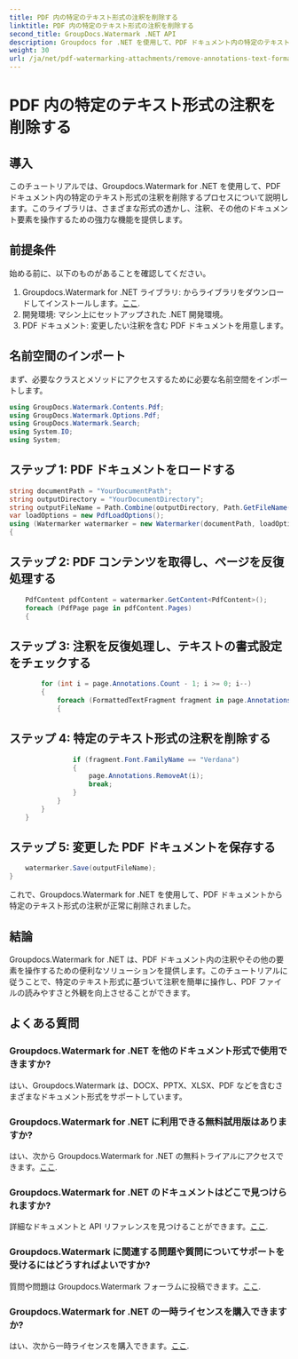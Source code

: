 ```yaml
---
title: PDF 内の特定のテキスト形式の注釈を削除する
linktitle: PDF 内の特定のテキスト形式の注釈を削除する
second_title: GroupDocs.Watermark .NET API
description: Groupdocs for .NET を使用して、PDF ドキュメント内の特定のテキスト形式の注釈を削除する方法を学びます。
weight: 30
url: /ja/net/pdf-watermarking-attachments/remove-annotations-text-formatting-pdf/
---
```


# PDF 内の特定のテキスト形式の注釈を削除する

## 導入
このチュートリアルでは、Groupdocs.Watermark for .NET を使用して、PDF ドキュメント内の特定のテキスト形式の注釈を削除するプロセスについて説明します。このライブラリは、さまざまな形式の透かし、注釈、その他のドキュメント要素を操作するための強力な機能を提供します。
## 前提条件
始める前に、以下のものがあることを確認してください。
1.  Groupdocs.Watermark for .NET ライブラリ: からライブラリをダウンロードしてインストールします。[ここ](https://releases.groupdocs.com/Watermark/net/).
2. 開発環境: マシン上にセットアップされた .NET 開発環境。
3. PDF ドキュメント: 変更したい注釈を含む PDF ドキュメントを用意します。

## 名前空間のインポート
まず、必要なクラスとメソッドにアクセスするために必要な名前空間をインポートします。
```csharp
using GroupDocs.Watermark.Contents.Pdf;
using GroupDocs.Watermark.Options.Pdf;
using GroupDocs.Watermark.Search;
using System.IO;
using System;
```
## ステップ 1: PDF ドキュメントをロードする
```csharp
string documentPath = "YourDocumentPath";
string outputDirectory = "YourDocumentDirectory";
string outputFileName = Path.Combine(outputDirectory, Path.GetFileName(documentPath));
var loadOptions = new PdfLoadOptions();
using (Watermarker watermarker = new Watermarker(documentPath, loadOptions))
{
```
## ステップ 2: PDF コンテンツを取得し、ページを反復処理する
```csharp
    PdfContent pdfContent = watermarker.GetContent<PdfContent>();
    foreach (PdfPage page in pdfContent.Pages)
    {
```
## ステップ 3: 注釈を反復処理し、テキストの書式設定をチェックする
```csharp
        for (int i = page.Annotations.Count - 1; i >= 0; i--)
        {
            foreach (FormattedTextFragment fragment in page.Annotations[i].FormattedTextFragments)
            {
```
## ステップ 4: 特定のテキスト形式の注釈を削除する
```csharp
                if (fragment.Font.FamilyName == "Verdana")
                {
                    page.Annotations.RemoveAt(i);
                    break;
                }
            }
        }
    }
```
## ステップ 5: 変更した PDF ドキュメントを保存する
```csharp
    watermarker.Save(outputFileName);
}
```
これで、Groupdocs.Watermark for .NET を使用して、PDF ドキュメントから特定のテキスト形式の注釈が正常に削除されました。

## 結論
Groupdocs.Watermark for .NET は、PDF ドキュメント内の注釈やその他の要素を操作するための便利なソリューションを提供します。このチュートリアルに従うことで、特定のテキスト形式に基づいて注釈を簡単に操作し、PDF ファイルの読みやすさと外観を向上させることができます。
## よくある質問
### Groupdocs.Watermark for .NET を他のドキュメント形式で使用できますか?
はい、Groupdocs.Watermark は、DOCX、PPTX、XLSX、PDF などを含むさまざまなドキュメント形式をサポートしています。
### Groupdocs.Watermark for .NET に利用できる無料試用版はありますか?
はい、次から Groupdocs.Watermark for .NET の無料トライアルにアクセスできます。[ここ](https://releases.groupdocs.com/).
### Groupdocs.Watermark for .NET のドキュメントはどこで見つけられますか?
詳細なドキュメントと API リファレンスを見つけることができます。[ここ](https://tutorials.groupdocs.com/Watermark/net/).
### Groupdocs.Watermark に関連する問題や質問についてサポートを受けるにはどうすればよいですか?
質問や問題は Groupdocs.Watermark フォーラムに投稿できます。[ここ](https://forum.groupdocs.com/c/watermark/19).
### Groupdocs.Watermark for .NET の一時ライセンスを購入できますか?
はい、次から一時ライセンスを購入できます。[ここ](https://purchase.groupdocs.com/temporary-license/).